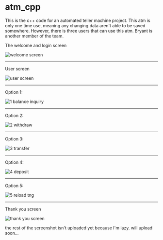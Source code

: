 # atm_cpp
This is the c++ code for an automated teller machine project.
This atm is only one time use, meaning any changing data aren't able to be saved somewhere.
However, there is three users that can use this atm.
Bryant is another member of the team.


The welcome and login screen

![welcome screen](https://user-images.githubusercontent.com/106984547/174469970-2e63015c-f87d-4973-bfbd-0f88614aa2c3.png)

-----------------------------------------------------------------------
User screen

![user screen](https://user-images.githubusercontent.com/106984547/174469978-14e5f0fc-18e3-4154-b5d0-1d7a5b80e998.png)

-----------------------------------------------------------------------
Option 1:

![1  balance inquiry](https://user-images.githubusercontent.com/106984547/174481216-7ec1df55-cba1-491e-be72-8586f70783f2.png)

-----------------------------------------------------------------------
Option 2:

![2  withdraw](https://user-images.githubusercontent.com/106984547/174481231-c84f0b72-03be-407d-9081-6005ad4bddf3.png)

-----------------------------------------------------------------------
Option 3:

![3  transfer](https://user-images.githubusercontent.com/106984547/174481238-8e3e5ee7-e7c4-406a-a0bb-d4d80e7bbada.png)

-----------------------------------------------------------------------

Option 4:

![4  deposit](https://user-images.githubusercontent.com/106984547/174481255-67449c23-9f95-4bcd-9960-fdf477e44231.png)

-----------------------------------------------------------------------
Option 5:

![5  reload tng](https://user-images.githubusercontent.com/106984547/174481280-ff75d933-b2fe-4adc-901b-c4001cb7c83c.png)

-----------------------------------------------------------------------
Thank you screen

![thank you screen](https://user-images.githubusercontent.com/106984547/174469987-fbe8d79b-7894-42c4-88d3-84659edd6046.png)

the rest of the screenshot isn't uploaded yet because I'm lazy.
will upload soon...

